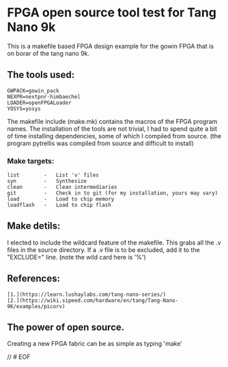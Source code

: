 # FPGA open source tool test for Tang Nano 9k

  This is a makefile based FPGA design example for the gowin FPGA
that is on borar of the tang nano 9k.

## The tools used:

    GWPACK=gowin_pack
    NEXPR=nextpnr-himbaechel
    LOADER=openFPGALoader
    YOSYS=yosys

 The makefile include (make.mk) contains the macros of the FPGA program names.
The installation of the tools are not trivial, I had to spend quite a bit of
time installing dependencies, some of which I compiled from source.
(the program pytrellis was compiled from source and difficult to install)

### Make targets:

    list        -   List 'v' files
    syn         -   Synthesize
    clean       -   Clean intermediaries
    git         -   Check in to git (for my installation, yours may vary)
    load        -   Load to chip memory
    loadflash   -   Load to chip flash

## Make detils:

 I elected to include the wildcard feature of the makefile. This grabs
all the .v files in the source directory. If a .v file is to be excluded,
add it to the "EXCLUDE=" line. (note the wild card here is '%')

 ## References:

    [1.](https://learn.lushaylabs.com/tang-nano-series/)
    [2.](https://wiki.sipeed.com/hardware/en/tang/Tang-Nano-9K/examples/picorv)

## The power of open source.

 Creating a new FPGA fabric can be as simple as typing 'make'

// # EOF
